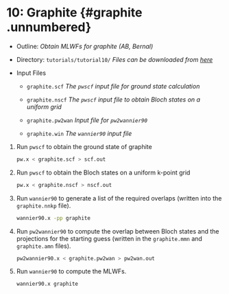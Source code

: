 # 10: Graphite {#graphite .unnumbered}

-   Outline: *Obtain MLWFs for graphite (AB, Bernal)*

-   Directory: `tutorials/tutorial10/` *Files can be downloaded from [here](https://github.com/wannier-developers/wannier90/tutorials/tutorial10)*

-   Input Files

    -    `graphite.scf` *The `pwscf` input file for ground
        state calculation*

    -    `graphite.nscf` *The `pwscf` input file to obtain
        Bloch states on a uniform grid*

    -    `graphite.pw2wan` *Input file for `pw2wannier90`*

    -    `graphite.win` *The `wannier90` input file*

1.  Run `pwscf` to obtain the ground state of graphite

    ```bash title="Terminal"
    pw.x < graphite.scf > scf.out
    ```

2.  Run `pwscf` to obtain the Bloch states on a uniform
    k-point grid

    ```bash title="Terminal"
    pw.x < graphite.nscf > nscf.out
    ```

3.  Run `wannier90` to generate a list of the required overlaps (written
    into the `graphite.nnkp` file).

    ```bash title="Terminal"
    wannier90.x -pp graphite
    ```

4.  Run `pw2wannier90` to compute the overlap between Bloch states and
    the projections for the starting guess (written in the
    `graphite.mmn` and `graphite.amn` files).

    ```bash title="Terminal"
    pw2wannier90.x < graphite.pw2wan > pw2wan.out
    ```

5.  Run `wannier90` to compute the MLWFs.

    ```bash title="Terminal"
    wannier90.x graphite
    ```


